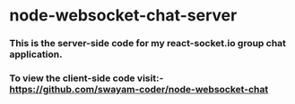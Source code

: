 # node-websocket-chat-server
### This is the server-side code for my react-socket.io group chat application.
### To view the client-side code visit:- https://github.com/swayam-coder/node-websocket-chat 

